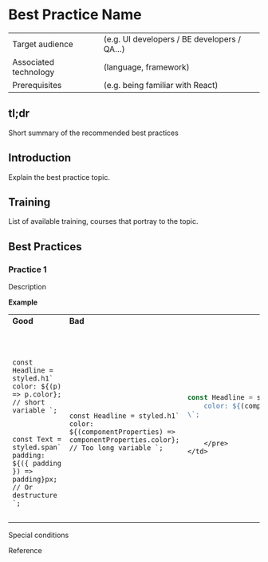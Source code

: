 # Best Practice Name

|  |  |
| --- | --- |
| Target audience | (e.g. UI developers / BE developers / QA…) |
| Associated technology | (language, framework) |
| Prerequisites | (e.g. being familiar with React) |

## tl;dr

Short summary of the recommended best practices

## Introduction

Explain the best practice topic.

## Training

List of available training, courses that portray to the topic.

## Best Practices

### Practice 1

Description

**Example**

<table>
  <tr>
    <td>
        <strong>Good</strong>
    </td>
    <td>
        <strong>Bad</strong>
    </td>
  </tr>
  <tr>
    <td>
       <pre>
        <code class="language-javascript">

const Headline = styled.h1\`
    color: ${(p) => p.color}; // short variable
\`;

const Text = styled.span\`
    padding: ${({ padding }) => padding}px; // Or destructure
\`;
            </code>
        </pre>
    </td>
    <td>
        <pre>
            <code class="language-javascript">

const Headline = styled.h1\`
    color: ${(componentProperties) => componentProperties.color};  // Too long variable
\`;
            </code>
        </pre>
    </td>
    <td>
        <pre>
```jsx
const Headline = styled.h1\`
    color: ${(componentProperties) => componentProperties.color};  // Too long variable
\`;
```
        </pre>
    </td>
  </tr>
</table>


Special conditions

Reference
